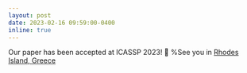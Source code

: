 ```yaml
---
layout: post
date: 2023-02-16 09:59:00-0400
inline: true
---
```


Our paper has been accepted at ICASSP 2023! :tada: %See you in [Rhodes Island, Greece](https://2023.ieeeicassp.org/venue/)
